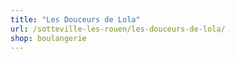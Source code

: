 ```yaml
---
title: "Les Douceurs de Lola"
url: /sotteville-les-rouen/les-douceurs-de-lola/
shop: boulangerie
---
```

